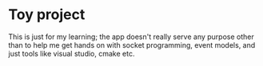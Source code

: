 # Toy project

This is just for my learning; the app doesn't really serve any purpose other than to help me get hands on with socket programming, event models, and just tools like visual studio, cmake etc.
